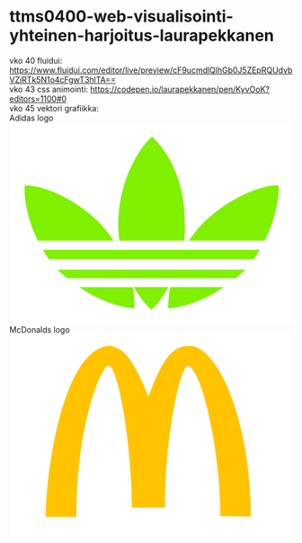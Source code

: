 # ttms0400-web-visualisointi-yhteinen-harjoitus-laurapekkanen

vko 40 fluidui: https://www.fluidui.com/editor/live/preview/cF9ucmdlQlhGb0J5ZEpRQUdvbVZiRTk5N1o4cFgwT3hlTA==<br/>
vko 43 css animointi: https://codepen.io/laurapekkanen/pen/KyvOoK?editors=1100#0<br/>
vko 45 vektori grafiikka:<br/>
Adidas logo<br/>
![Adidas logo](https://github.com/JAMK-IT-STUDENT/ttms0400-web-visualisointi-yhteinen-harjoitus-laurapekkanen/blob/master/adidas.svg)<br/>
McDonalds logo<br/>
![McDonalds logo](https://github.com/JAMK-IT-STUDENT/ttms0400-web-visualisointi-yhteinen-harjoitus-laurapekkanen/blob/master/mc.svg)
